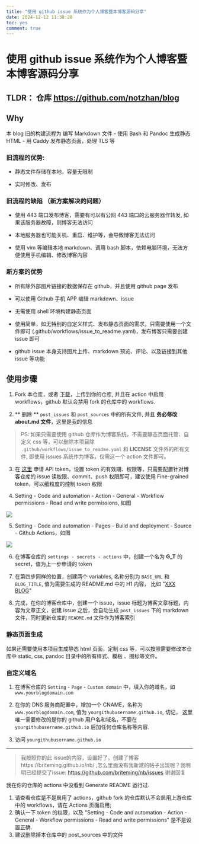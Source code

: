 ```yaml
---
title: "使用 github issue 系统作为个人博客暨本博客源码分享"
date: 2024-12-12 11:38:28
toc: yes
comment: true
---
```


# 使用 github issue 系统作为个人博客暨本博客源码分享
## TLDR： 仓库 <https://github.com/notzhan/blog>

## Why

本 blog 旧的构建流程为 编写 Markdown 文件 - 使用 Bash 和 Pandoc 生成静态 HTML - 用 Caddy 发布静态页面，处理 TLS 等

### 旧流程的优势:

- 静态文件存储在本地，容量无限制

- 实时修改、发布

### 旧流程的缺陷 （新方案解决的问题）

- 使用 443 端口发布博客，需要有可以有公网 443 端口的云服务器作转发, 如果该服务器故障，则博客无法访问

- 本地服务器也可能关机、重启、维护等，会导致博客无法访问

- 使用 vim 等编辑本地 markdown、调用 bash 脚本，依赖电脑环境，无法方便使用手机编辑、修改博客内容

### 新方案的优势

- 所有除外部图片链接的数据保存在 github，并且使用 github page 发布

- 可以使用 Github 手机 APP 编辑 markdown、issue

- 无需使用 shell 环境构建静态页面

- 使用简单，如无特别的自定义样式、发布静态页面的需求，只需要使用一个文件即可 (.github/workflows/issue_to_readme.yaml)，发布博客只需要创建 issue 即可

- github issue 本身支持图片上传、markdown 预览、评论、以及链接到其他 issue 等功能

## 使用步骤

1. Fork 本仓库，或者 [下载](https://github.com/notzhan/blog/archive/refs/heads/main.zip)，上传到你的仓库, 并且在 action 中启用 workflows，github 默认会禁用 fork 的仓库中的 workflows.

2. ** 删除 ** `post_issues` 和 `post_sources` 中的所有文件, 并且 **务必修改 about.md 文件**，这里是我的信息

> PS: 如果只需要使用 github 仓库作为博客系统，不需要静态页面托管、自定义 css 等，可以删除本项目除 `.github/workflows/issue_to_readme.yaml`  和  **LICENSE** 文件外的所有文件, 即使用 issues 系统作为博客，仅需这一个 action 文件即可。

3. 在 [这里](https://github.com/settings/tokens) 申请 API token，设置 token 的有效期、权限等，只需要配置针对博客仓库的 issue 读权限、commit、push 权限即可，建议使用 Fine-grained token，可以细粒度的控制 token 权限

4. Setting - Code and automation - Action - General - Workflow permissions - Read and write permissions, 如图

![](https://files.imtxc.com/blogfiles/github-action-permissions.png)

5. Setting - Code and automation - Pages - Build and deployment - Source - Github Actions，如图

![](https://files.imtxc.com/blogfiles/github-pages-setting.png)

6. 在博客仓库的 `settings - secrets - actions` 中，创建一个名为 **G_T** 的 secret，值为上一步申请的 token

7. 在第四步同样的位置，创建两个 variables, 名称分别为 `BASE_URL` 和 `BLOG_TITLE`, 值为需要生成的 README.md 中的 H1 内容，
比如 "[XXX BLOG](https://xxxx.github.io/blog)"

8. 完成，在你的博客仓库中，创建一个 issue，issue 标题为博客文章标题，内容为文章正文，创建 issue 之后，会自动生成 `post_issues` 下的 markdown 文件，同时更新仓库的 `README.md` 文件作为博客索引

### 静态页面生成

如果还需要使用本项目生成静态 html 页面，定制 css 等，可以按照需要修改本仓库中 static, css, pandoc 目录中的所有样式、模板
、图标等文件。

### 自定义域名
1. 在博客仓库的 `Setting` - `Page` - `Custom domain` 中，填入你的域名，如 `www.yourblogdomain.com`

2. 在你的 DNS 服务商配置中，增加一个 CNAME，名称为 `www.yourblogdomain.com`, 值为 `yourgithubusername.github.io`, 切记，
这里唯一需要修改的是你的 github 用户名和域名，不要在 `yourgithubusername.github.io` 后加任何仓库名称等内容.

3. 访问  `yourgithubusername.github.io`

---
> 我按照你的此 issue的内容，设置好了。创建了博客https://briteming.github.io/nb/ ,怎么里面没有我新建的帖子出现呢？我明明已经提交了issue: https://github.com/briteming/nb/issues 谢谢回复

我在你的仓库的 actions 中没看到 Generate README 运行过.

1. 请查看仓库是不是启用了 actions，github fork 的仓库默认不会启用上游仓库中的 workflows，请在 Actions 页面启用;
2. 确认一下 token 的权限，以及 "Setting - Code and automation - Action - General - Workflow permissions - Read and write permissions" 是不是设置正确.
3. 建议删除掉本仓库中的 post_sources 中的文件
